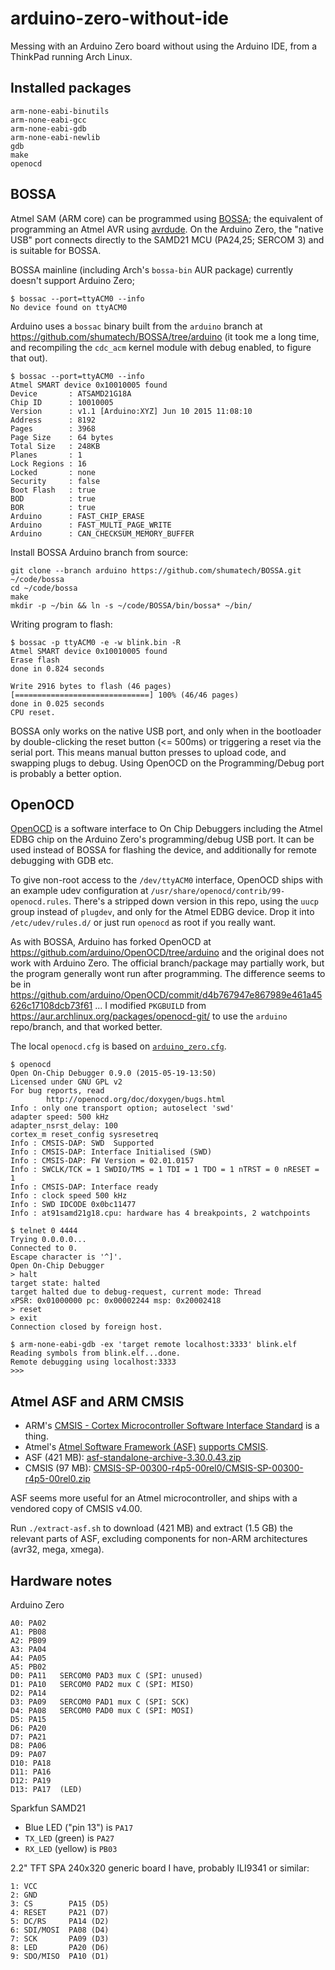 arduino-zero-without-ide
========================

Messing with an Arduino Zero board without using the Arduino IDE, from a ThinkPad running Arch Linux.

Installed packages
------------------

```
arm-none-eabi-binutils
arm-none-eabi-gcc
arm-none-eabi-gdb
arm-none-eabi-newlib
gdb
make
openocd
```

BOSSA
-----

Atmel SAM (ARM core) can be programmed using [BOSSA]; the equivalent of programming an Atmel AVR using [avrdude]. On the Arduino Zero, the "native USB" port connects directly to the SAMD21 MCU (PA24,25; SERCOM 3) and is suitable for BOSSA.

BOSSA mainline (including Arch's `bossa-bin` AUR package) currently doesn't support Arduino Zero;

```
$ bossac --port=ttyACM0 --info
No device found on ttyACM0
```

Arduino uses a `bossac` binary built from the `arduino` branch at https://github.com/shumatech/BOSSA/tree/arduino (it took me a long time, and recompiling the `cdc_acm` kernel module with debug enabled, to figure that out).

```
$ bossac --port=ttyACM0 --info
Atmel SMART device 0x10010005 found
Device       : ATSAMD21G18A
Chip ID      : 10010005
Version      : v1.1 [Arduino:XYZ] Jun 10 2015 11:08:10
Address      : 8192
Pages        : 3968
Page Size    : 64 bytes
Total Size   : 248KB
Planes       : 1
Lock Regions : 16
Locked       : none
Security     : false
Boot Flash   : true
BOD          : true
BOR          : true
Arduino      : FAST_CHIP_ERASE
Arduino      : FAST_MULTI_PAGE_WRITE
Arduino      : CAN_CHECKSUM_MEMORY_BUFFER
```

Install BOSSA Arduino branch from source:

```
git clone --branch arduino https://github.com/shumatech/BOSSA.git ~/code/bossa
cd ~/code/bossa
make
mkdir -p ~/bin && ln -s ~/code/BOSSA/bin/bossa* ~/bin/
```

Writing program to flash:

```
$ bossac -p ttyACM0 -e -w blink.bin -R
Atmel SMART device 0x10010005 found
Erase flash
done in 0.824 seconds

Write 2916 bytes to flash (46 pages)
[==============================] 100% (46/46 pages)
done in 0.025 seconds
CPU reset.
```

BOSSA only works on the native USB port, and only when in the bootloader by double-clicking the reset button (<= 500ms) or triggering a reset via the serial port. This means manual button presses to upload code, and swapping plugs to debug. Using OpenOCD on the Programming/Debug port is probably a better option.


OpenOCD
-------

[OpenOCD] is a software interface to On Chip Debuggers including the Atmel EDBG chip on the Arduino Zero's programming/debug USB port. It can be used instead of BOSSA for flashing the device, and additionally for remote debugging with GDB etc.

To give non-root access to the `/dev/ttyACM0` interface, OpenOCD ships with an example udev configuration at `/usr/share/openocd/contrib/99-openocd.rules`. There's a stripped down version in this repo, using the `uucp` group instead of `plugdev`, and only for the Atmel EDBG device. Drop it into `/etc/udev/rules.d/` or just run `openocd` as root if you really want.

As with BOSSA, Arduino has forked OpenOCD at https://github.com/arduino/OpenOCD/tree/arduino and the original does not work with Arduino Zero. The official branch/package may partially work, but the program generally wont run after programming. The difference seems to be in https://github.com/arduino/OpenOCD/commit/d4b767947e867989e461a45626c17108dcb73f61 ... I modified `PKGBUILD` from https://aur.archlinux.org/packages/openocd-git/ to use the `arduino` repo/branch, and that worked better.

The local `openocd.cfg` is based on [`arduino_zero.cfg`][OpenOCD config].

```
$ openocd
Open On-Chip Debugger 0.9.0 (2015-05-19-13:50)
Licensed under GNU GPL v2
For bug reports, read
        http://openocd.org/doc/doxygen/bugs.html
Info : only one transport option; autoselect 'swd'
adapter speed: 500 kHz
adapter_nsrst_delay: 100
cortex_m reset_config sysresetreq
Info : CMSIS-DAP: SWD  Supported
Info : CMSIS-DAP: Interface Initialised (SWD)
Info : CMSIS-DAP: FW Version = 02.01.0157
Info : SWCLK/TCK = 1 SWDIO/TMS = 1 TDI = 1 TDO = 1 nTRST = 0 nRESET = 1
Info : CMSIS-DAP: Interface ready
Info : clock speed 500 kHz
Info : SWD IDCODE 0x0bc11477
Info : at91samd21g18.cpu: hardware has 4 breakpoints, 2 watchpoints
```

```
$ telnet 0 4444
Trying 0.0.0.0...
Connected to 0.
Escape character is '^]'.
Open On-Chip Debugger
> halt
target state: halted
target halted due to debug-request, current mode: Thread
xPSR: 0x01000000 pc: 0x00002244 msp: 0x20002418
> reset
> exit
Connection closed by foreign host.
```

```
$ arm-none-eabi-gdb -ex 'target remote localhost:3333' blink.elf
Reading symbols from blink.elf...done.
Remote debugging using localhost:3333
>>>
```



Atmel ASF and ARM CMSIS
-----------------------

* ARM's [CMSIS - Cortex Microcontroller Software Interface Standard][CMSIS] is a thing.
* Atmel's [Atmel Software Framework (ASF)][ASF] [supports CMSIS][ASF-CMSIS].
* ASF (421 MB): [asf-standalone-archive-3.30.0.43.zip][ASF download]
* CMSIS (97 MB): [CMSIS-SP-00300-r4p5-00rel0/CMSIS-SP-00300-r4p5-00rel0.zip][CMSIS download]

ASF seems more useful for an Atmel microcontroller, and ships with a vendored copy of CMSIS v4.00.

Run `./extract-asf.sh` to download (421 MB) and extract (1.5 GB) the relevant parts of ASF, excluding components for non-ARM architectures (avr32, mega, xmega).


Hardware notes
--------------

Arduino Zero

```
A0: PA02
A1: PB08
A2: PB09
A3: PA04
A4: PA05
A5: PB02
D0: PA11   SERCOM0 PAD3 mux C (SPI: unused)
D1: PA10   SERCOM0 PAD2 mux C (SPI: MISO)
D2: PA14
D3: PA09   SERCOM0 PAD1 mux C (SPI: SCK)
D4: PA08   SERCOM0 PAD0 mux C (SPI: MOSI)
D5: PA15
D6: PA20
D7: PA21
D8: PA06
D9: PA07
D10: PA18
D11: PA16
D12: PA19
D13: PA17  (LED)
```

Sparkfun SAMD21

  * Blue LED ("pin 13") is `PA17`
  * `TX_LED` (green) is `PA27`
  * `RX_LED` (yellow) is `PB03`

2.2" TFT SPA 240x320 generic board I have, probably ILI9341 or similar:

```
1: VCC
2: GND
3: CS        PA15 (D5)
4: RESET     PA21 (D7)
5: DC/RS     PA14 (D2)
6: SDI/MOSI  PA08 (D4)
7: SCK       PA09 (D3)
8: LED       PA20 (D6)
9: SDO/MISO  PA10 (D1)
```


[ASF download]: http://www.atmel.com/images/asf-standalone-archive-3.30.0.43.zip
[ASF-CMSIS]: http://asf.atmel.com/docs/latest/cmsis.html
[ASF]: http://asf.atmel.com/docs/latest/index.html
[BOSSA]: http://www.shumatech.com/web/products/bossa
[CMSIS download]: https://silver.arm.com/download/ARM_and_AMBA_Architecture/CMSIS-SP-00300-r4p5-00rel0/CMSIS-SP-00300-r4p5-00rel0.zip
[CMSIS]: http://www.arm.com/products/processors/cortex-m/cortex-microcontroller-software-interface-standard.php
[OpenOCD config]: https://github.com/arduino/OpenOCD/blob/arduino/tcl/board/arduino_zero.cfg
[OpenOCD]: http://openocd.org/
[avrdude]: http://www.nongnu.org/avrdude/
